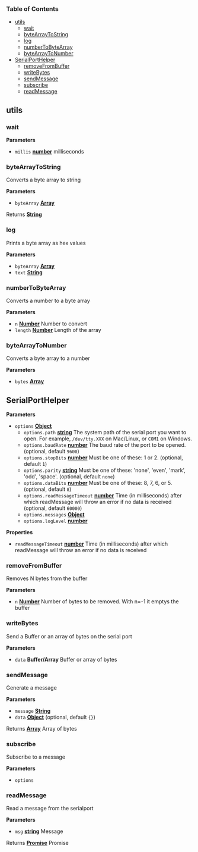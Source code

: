 <!-- Generated by documentation.js. Update this documentation by updating the source code. -->

### Table of Contents

-   [utils](#utils)
    -   [wait](#wait)
    -   [byteArrayToString](#bytearraytostring)
    -   [log](#log)
    -   [numberToByteArray](#numbertobytearray)
    -   [byteArrayToNumber](#bytearraytonumber)
-   [SerialPortHelper](#serialporthelper)
    -   [removeFromBuffer](#removefrombuffer)
    -   [writeBytes](#writebytes)
    -   [sendMessage](#sendmessage)
    -   [subscribe](#subscribe)
    -   [readMessage](#readmessage)

## utils

### wait

**Parameters**

-   `millis` **[number](https://developer.mozilla.org/en-US/docs/Web/JavaScript/Reference/Global_Objects/Number)** milliseconds

### byteArrayToString

Converts a byte array to string

**Parameters**

-   `byteArray` **[Array](https://developer.mozilla.org/en-US/docs/Web/JavaScript/Reference/Global_Objects/Array)** 

Returns **[String](https://developer.mozilla.org/en-US/docs/Web/JavaScript/Reference/Global_Objects/String)** 

### log

Prints a byte array as hex values

**Parameters**

-   `byteArray` **[Array](https://developer.mozilla.org/en-US/docs/Web/JavaScript/Reference/Global_Objects/Array)** 
-   `text` **[String](https://developer.mozilla.org/en-US/docs/Web/JavaScript/Reference/Global_Objects/String)** 

### numberToByteArray

Converts a number to a byte array

**Parameters**

-   `n` **[Number](https://developer.mozilla.org/en-US/docs/Web/JavaScript/Reference/Global_Objects/Number)** Number to convert
-   `length` **[Number](https://developer.mozilla.org/en-US/docs/Web/JavaScript/Reference/Global_Objects/Number)** Length of the array

### byteArrayToNumber

Converts a byte array to a number

**Parameters**

-   `bytes` **[Array](https://developer.mozilla.org/en-US/docs/Web/JavaScript/Reference/Global_Objects/Array)** 

## SerialPortHelper

**Parameters**

-   `options` **[Object](https://developer.mozilla.org/en-US/docs/Web/JavaScript/Reference/Global_Objects/Object)** 
    -   `options.path` **[string](https://developer.mozilla.org/en-US/docs/Web/JavaScript/Reference/Global_Objects/String)** The system path of the serial port you want to open. For example, `/dev/tty.XXX` on Mac/Linux, or `COM1` on Windows.
    -   `options.baudRate` **[number](https://developer.mozilla.org/en-US/docs/Web/JavaScript/Reference/Global_Objects/Number)** The baud rate of the port to be opened. (optional, default `9600`)
    -   `options.stopBits` **[number](https://developer.mozilla.org/en-US/docs/Web/JavaScript/Reference/Global_Objects/Number)** Must be one of these: 1 or 2. (optional, default `1`)
    -   `options.parity` **[string](https://developer.mozilla.org/en-US/docs/Web/JavaScript/Reference/Global_Objects/String)** Must be one of these: 'none', 'even', 'mark', 'odd', 'space'. (optional, default `none`)
    -   `options.dataBits` **[number](https://developer.mozilla.org/en-US/docs/Web/JavaScript/Reference/Global_Objects/Number)** Must be one of these: 8, 7, 6, or 5. (optional, default `8`)
    -   `options.readMessageTimeout` **[number](https://developer.mozilla.org/en-US/docs/Web/JavaScript/Reference/Global_Objects/Number)** Time (in milliseconds) after which readMessage will throw an error if no data is received (optional, default `60000`)
    -   `options.messages` **[Object](https://developer.mozilla.org/en-US/docs/Web/JavaScript/Reference/Global_Objects/Object)** 
    -   `options.logLevel` **[number](https://developer.mozilla.org/en-US/docs/Web/JavaScript/Reference/Global_Objects/Number)** 

**Properties**

-   `readMessageTimeout` **[number](https://developer.mozilla.org/en-US/docs/Web/JavaScript/Reference/Global_Objects/Number)** Time (in milliseconds) after which readMessage will throw an error if no data is received

### removeFromBuffer

Removes N bytes from the buffer

**Parameters**

-   `n` **[Number](https://developer.mozilla.org/en-US/docs/Web/JavaScript/Reference/Global_Objects/Number)** Number of bytes to be removed. With n=-1 it emptys the buffer

### writeBytes

Send a Buffer or an array of bytes on the serial port

**Parameters**

-   `data` **Buffer/Array** Buffer or array of bytes

### sendMessage

Generate a message

**Parameters**

-   `message` **[String](https://developer.mozilla.org/en-US/docs/Web/JavaScript/Reference/Global_Objects/String)** 
-   `data` **[Object](https://developer.mozilla.org/en-US/docs/Web/JavaScript/Reference/Global_Objects/Object)**  (optional, default `{}`)

Returns **[Array](https://developer.mozilla.org/en-US/docs/Web/JavaScript/Reference/Global_Objects/Array)** Array of bytes

### subscribe

Subscribe to a message

**Parameters**

-   `options`  

### readMessage

Read a message from the serialport

**Parameters**

-   `msg` **[string](https://developer.mozilla.org/en-US/docs/Web/JavaScript/Reference/Global_Objects/String)** Message

Returns **[Promise](https://developer.mozilla.org/en-US/docs/Web/JavaScript/Reference/Global_Objects/Promise)** Promise

